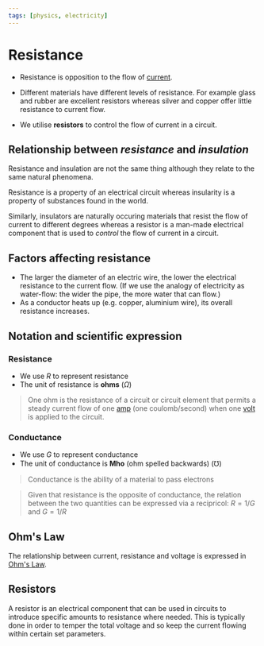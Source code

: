 ```yaml
---
tags: [physics, electricity]
---
```


# Resistance

- Resistance is opposition to the flow of [current](Current.md).

- Different materials have different levels of resistance. For example glass and
  rubber are excellent resistors whereas silver and copper offer little
  resistance to current flow.

- We utilise **resistors** to control the flow of current in a circuit.

## Relationship between _resistance_ and _insulation_

Resistance and insulation are not the same thing although they relate to the
same natural phenomena.

Resistance is a property of an electrical circuit whereas insularity is a
property of substances found in the world.

Similarly, insulators are naturally occuring materials that resist the flow of
current to different degrees whereas a resistor is a man-made electrical
component that is used to _control_ the flow of current in a circuit.

## Factors affecting resistance

- The larger the diameter of an electric wire, the lower the electrical
  resistance to the current flow. (If we use the analogy of electricity as
  water-flow: the wider the pipe, the more water that can flow.)
- As a conductor heats up (e.g. copper, aluminium wire), its overall resistance
  increases.

## Notation and scientific expression

### Resistance

- We use $R$ to represent resistance
- The unit of resistance is **ohms** ($\Omega$)

> One ohm is the resistance of a circuit or circuit element that permits a
> steady current flow of one [amp](Current.md#formal-expression) (one
> coulomb/second) when one [volt](Voltage.md#voltage) is applied to the circuit.

### Conductance

- We use $G$ to represent conductance
- The unit of conductance is **Mho** (ohm spelled backwards) ($\mho$)

> Conductance is the ability of a material to pass electrons

> Given that resistance is the opposite of conductance, the relation between the
> two quantities can be expressed via a recipricol: $R = 1/G$ and $G = 1/R$

## Ohm's Law

The relationship between current, resistance and voltage is expressed in
[Ohm's Law](Ohms_Law.md).

## Resistors

A resistor is an electrical component that can be used in circuits to introduce
specific amounts to resistance where needed. This is typically done in order to
temper the total voltage and so keep the current flowing within certain set
parameters.
